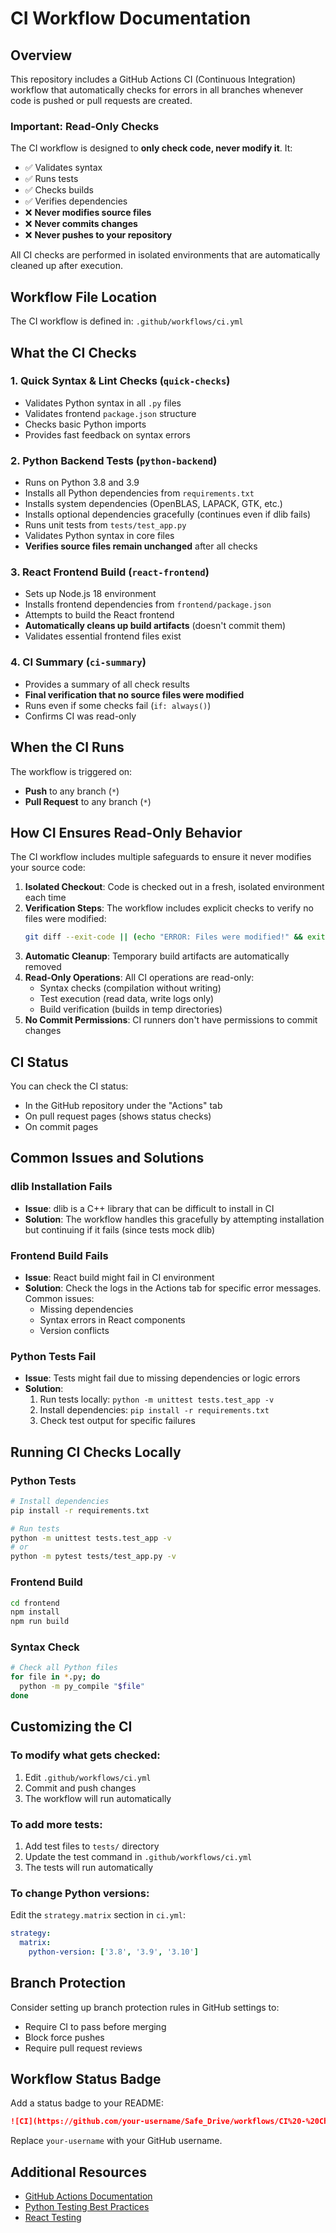 # CI Workflow Documentation

## Overview

This repository includes a GitHub Actions CI (Continuous Integration) workflow that automatically checks for errors in all branches whenever code is pushed or pull requests are created.

### Important: Read-Only Checks

The CI workflow is designed to **only check code, never modify it**. It:
- ✅ Validates syntax
- ✅ Runs tests
- ✅ Checks builds
- ✅ Verifies dependencies
- ❌ **Never modifies source files**
- ❌ **Never commits changes**
- ❌ **Never pushes to your repository**

All CI checks are performed in isolated environments that are automatically cleaned up after execution.

## Workflow File Location

The CI workflow is defined in: `.github/workflows/ci.yml`

## What the CI Checks

### 1. Quick Syntax & Lint Checks (`quick-checks`)
- Validates Python syntax in all `.py` files
- Validates frontend `package.json` structure
- Checks basic Python imports
- Provides fast feedback on syntax errors

### 2. Python Backend Tests (`python-backend`)
- Runs on Python 3.8 and 3.9
- Installs all Python dependencies from `requirements.txt`
- Installs system dependencies (OpenBLAS, LAPACK, GTK, etc.)
- Installs optional dependencies gracefully (continues even if dlib fails)
- Runs unit tests from `tests/test_app.py`
- Validates Python syntax in core files
- **Verifies source files remain unchanged** after all checks

### 3. React Frontend Build (`react-frontend`)
- Sets up Node.js 18 environment
- Installs frontend dependencies from `frontend/package.json`
- Attempts to build the React frontend
- **Automatically cleans up build artifacts** (doesn't commit them)
- Validates essential frontend files exist

### 4. CI Summary (`ci-summary`)
- Provides a summary of all check results
- **Final verification that no source files were modified**
- Runs even if some checks fail (`if: always()`)
- Confirms CI was read-only

## When the CI Runs

The workflow is triggered on:
- **Push** to any branch (`*`)
- **Pull Request** to any branch (`*`)

## How CI Ensures Read-Only Behavior

The CI workflow includes multiple safeguards to ensure it never modifies your source code:

1. **Isolated Checkout**: Code is checked out in a fresh, isolated environment each time
2. **Verification Steps**: The workflow includes explicit checks to verify no files were modified:
   ```bash
   git diff --exit-code || (echo "ERROR: Files were modified!" && exit 1)
   ```
3. **Automatic Cleanup**: Temporary build artifacts are automatically removed
4. **Read-Only Operations**: All CI operations are read-only:
   - Syntax checks (compilation without writing)
   - Test execution (read data, write logs only)
   - Build verification (builds in temp directories)
5. **No Commit Permissions**: CI runners don't have permissions to commit changes

## CI Status

You can check the CI status:
- In the GitHub repository under the "Actions" tab
- On pull request pages (shows status checks)
- On commit pages

## Common Issues and Solutions

### dlib Installation Fails
- **Issue**: dlib is a C++ library that can be difficult to install in CI
- **Solution**: The workflow handles this gracefully by attempting installation but continuing if it fails (since tests mock dlib)

### Frontend Build Fails
- **Issue**: React build might fail in CI environment
- **Solution**: Check the logs in the Actions tab for specific error messages. Common issues:
  - Missing dependencies
  - Syntax errors in React components
  - Version conflicts

### Python Tests Fail
- **Issue**: Tests might fail due to missing dependencies or logic errors
- **Solution**: 
  1. Run tests locally: `python -m unittest tests.test_app -v`
  2. Install dependencies: `pip install -r requirements.txt`
  3. Check test output for specific failures

## Running CI Checks Locally

### Python Tests
```bash
# Install dependencies
pip install -r requirements.txt

# Run tests
python -m unittest tests.test_app -v
# or
python -m pytest tests/test_app.py -v
```

### Frontend Build
```bash
cd frontend
npm install
npm run build
```

### Syntax Check
```bash
# Check all Python files
for file in *.py; do
  python -m py_compile "$file"
done
```

## Customizing the CI

### To modify what gets checked:
1. Edit `.github/workflows/ci.yml`
2. Commit and push changes
3. The workflow will run automatically

### To add more tests:
1. Add test files to `tests/` directory
2. Update the test command in `.github/workflows/ci.yml`
3. The tests will run automatically

### To change Python versions:
Edit the `strategy.matrix` section in `ci.yml`:
```yaml
strategy:
  matrix:
    python-version: ['3.8', '3.9', '3.10']
```

## Branch Protection

Consider setting up branch protection rules in GitHub settings to:
- Require CI to pass before merging
- Block force pushes
- Require pull request reviews

## Workflow Status Badge

Add a status badge to your README:

```markdown
![CI](https://github.com/your-username/Safe_Drive/workflows/CI%20-%20Check%20Changes/badge.svg)
```

Replace `your-username` with your GitHub username.

## Additional Resources

- [GitHub Actions Documentation](https://docs.github.com/en/actions)
- [Python Testing Best Practices](https://docs.python.org/3/library/unittest.html)
- [React Testing](https://reactjs.org/docs/testing.html)

